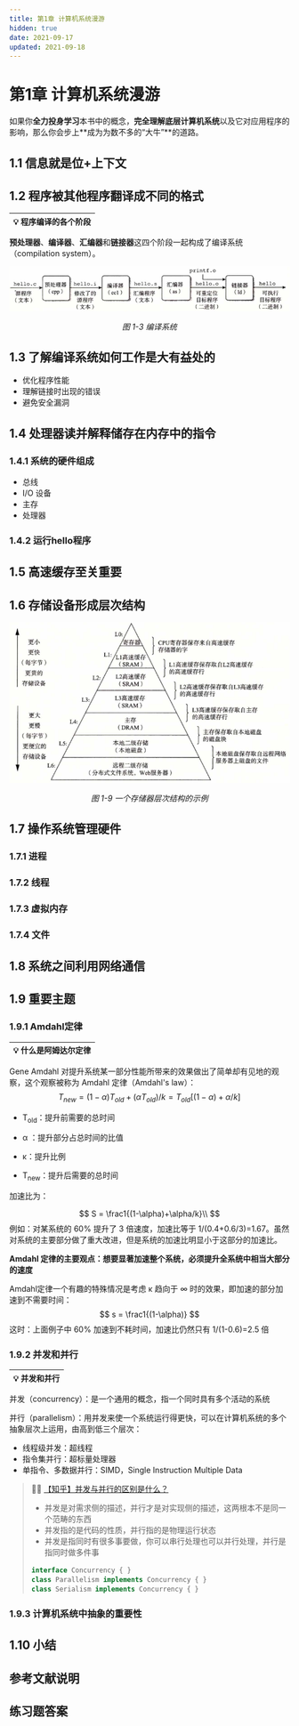 ```yaml
---
title: 第1章 计算机系统漫游
hidden: true
date: 2021-09-17
updated: 2021-09-18
---
```


# 第1章 计算机系统漫游

如果你**全力投身学习**本书中的概念，**完全理解底层计算机系统**以及它对应用程序的影响，那么你会步上**成为为数不多的“大牛”**的道路。

## 1.1 信息就是位+上下文

## 1.2 程序被其他程序翻译成不同的格式

| 💡 **程序编译的各个阶段** |
| ------------------------ |

**预处理器**、**编译器**、**汇编器**和**链接器**这四个阶段一起构成了编译系统（compilation system）。

![image-20210917235412376](assets/image-20210917235412376.png)

<center><i>图 1-3 编译系统</i></center>

## 1.3 了解编译系统如何工作是大有益处的

- 优化程序性能
- 理解链接时出现的错误
- 避免安全漏洞

## 1.4 处理器读并解释储存在内存中的指令

### 1.4.1 系统的硬件组成

- 总线
- I/O 设备
- 主存
- 处理器

### 1.4.2 运行hello程序

## 1.5 高速缓存至关重要

## 1.6 存储设备形成层次结构

![image-20210917235823486](assets/image-20210917235823486.png)

<center><i>图 1-9 一个存储器层次结构的示例</i></center>

## 1.7 操作系统管理硬件

### 1.7.1 进程

### 1.7.2 线程

### 1.7.3 虚拟内存

### 1.7.4 文件

## 1.8 系统之间利用网络通信

## 1.9 重要主题

### 1.9.1 Amdahl定律

| 💡 **什么是阿姆达尔定律** |
| ------------------------ |

Gene Amdahl 对提升系统某一部分性能所带来的效果做出了简单却有见地的观察，这个观察被称为 Amdahl 定律（Amdahl's law）：
$$
T_{new}=(1-\alpha)T_{old}+(\alpha T_{old})/k=T_{old}[(1-\alpha)+\alpha/k]
$$

- T<sub>old</sub>：提升前需要的总时间
- α ：提升部分占总时间的比值

- κ：提升比例
- T<sub>new</sub>：提升后需要的总时间

加速比为：


$$
S = \frac1{(1-\alpha)+\alpha/k}\\
$$
例如：对某系统的 60% 提升了 3 倍速度，加速比等于 1/(0.4+0.6/3)=1.67。虽然对系统的主要部分做了重大改进，但是系统的加速比明显小于这部分的加速比。

**Amdahl 定律的主要观点：想要显著加速整个系统，必须提升全系统中相当大部分的速度**

Amdahl定律一个有趣的特殊情况是考虑 κ 趋向于 ∞ 时的效果，即加速的部分加速到不需要时间：
$$
s = \frac1{(1-\alpha)}
$$
这时：上面例子中 60% 加速到不耗时间，加速比仍然只有 1/(1-0.6)=2.5 倍

### 1.9.2 并发和并行

| 💡 **并发和并行** |
| ---------------- |

并发（concurrency）：是一个通用的概念，指一个同时具有多个活动的系统

并行（parallelism）：用并发来使一个系统运行得更快，可以在计算机系统的多个抽象层次上运用，由高到低三个层次：

- 线程级并发：超线程
- 指令集并行：超标量处理器
- 单指令、多数据并行：SIMD，Single Instruction Multiple Data

> 💁‍♂️ [【知乎】并发与并行的区别是什么？](https://www.zhihu.com/question/33515481)
>
> - 并发是对需求侧的描述，并行才是对实现侧的描述，这两根本不是同一个范畴的东西
> - 并发指的是代码的性质，并行指的是物理运行状态
> - 并发是指同时有很多事要做，你可以串行处理也可以并行处理，并行是指同时做多件事
>
> ```java
> interface Concurrency { }
> class Parallelism implements Concurrency { }
> class Serialism implements Concurrency { }
> ```

### 1.9.3 计算机系统中抽象的重要性

## 1.10 小结

## 参考文献说明

## 练习题答案


